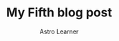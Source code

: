 ---
layout: ../../layouts/MarkdownPostLayout.astro
title: My Fifth blog post
author: Astro Learner
description: "This post will show up on its own!"
image:
    url: "https://upload.wikimedia.org/wikipedia/commons/3/35/Harry_Potter_fanart_-_Cor-Sa.jpg"
    alt: "Fan Art"
pubDate: 2022-08-08
tags: ['astro', 'successes']
---